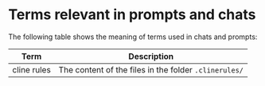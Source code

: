 # Terms relevant in prompts and chats

The following table shows the meaning of terms used in chats and prompts:

| Term | Description |
| ---- | ----------- |
| cline rules | The content of the files in the folder `.clinerules/` |
